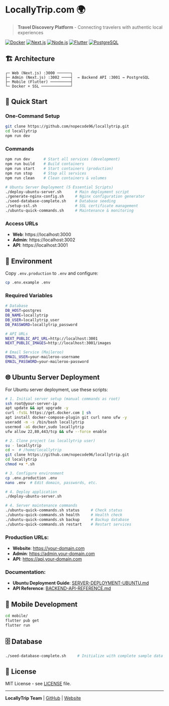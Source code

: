 # LocallyTrip.com 🌍

> **Travel Discovery Platform** - Connecting travelers with authentic local experiences

[![Docker](https://img.shields.io/badge/Docker-Ready-blue)](https://www.docker.com/)
[![Next.js](https://img.shields.io/badge/Next.js-14-black)](https://nextjs.org/)
[![Node.js](https://img.shields.io/badge/Node.js-18+-green)](https://nodejs.org/)
[![Flutter](https://img.shields.io/badge/Flutter-3.0+-blue)](https://flutter.dev/)
[![PostgreSQL](https://img.shields.io/badge/PostgreSQL-15-blue)](https://postgresql.org/)

## 🏗️ Architecture

```
┌─ Web (Next.js) :3000 ──────┐
├─ Admin (Next.js) :3002 ────┤  → Backend API :3001 → PostgreSQL
├─ Mobile (Flutter) ─────────┤
└─ Docker + SSL ─────────────┘
```

## 🚀 Quick Start

### One-Command Setup
```bash
git clone https://github.com/nopecode96/locallytrip.git
cd locallytrip
npm run dev
```

### Commands
```bash
npm run dev      # Start all services (development)
npm run build    # Build containers  
npm run start    # Start containers (production)
npm run stop     # Stop all services
npm run clean    # Clean containers & volumes

# Ubuntu Server Deployment (5 Essential Scripts)
./deploy-ubuntu-server.sh      # Main deployment script
./generate-nginx-config.sh     # Nginx configuration generator
./seed-database-complete.sh    # Database seeding
./setup-ssl.sh                 # SSL certificate management
./ubuntu-quick-commands.sh     # Maintenance & monitoring
```

### Access URLs
- **Web**: https://localhost:3000
- **Admin**: https://localhost:3002
- **API**: https://localhost:3001

## 🔧 Environment

Copy `.env.production` to `.env` and configure:
```bash
cp .env.example .env
```

### Required Variables
```bash
# Database
DB_HOST=postgres
DB_NAME=locallytrip
DB_USER=locallytrip_user
DB_PASSWORD=locallytrip_password

# API URLs
NEXT_PUBLIC_API_URL=http://localhost:3001
NEXT_PUBLIC_IMAGES=http://localhost:3001/images

# Email Service (Maileroo)
EMAIL_USER=your-maileroo-username
EMAIL_PASSWORD=your-maileroo-password
```

## 🌐 Ubuntu Server Deployment

For Ubuntu server deployment, use these scripts:

```bash
# 1. Initial server setup (manual commands as root)
ssh root@your-server-ip
apt update && apt upgrade -y
curl -fsSL https://get.docker.com | sh
apt install docker-compose-plugin git curl nano ufw -y
useradd -m -s /bin/bash locallytrip
usermod -aG docker,sudo locallytrip
ufw allow 22,80,443/tcp && ufw --force enable

# 2. Clone project (as locallytrip user)
su - locallytrip
cd ~  # /home/locallytrip
git clone https://github.com/nopecode96/locallytrip.git
cd locallytrip
chmod +x *.sh

# 3. Configure environment
cp .env.production .env
nano .env  # Edit domain, passwords, etc.

# 4. Deploy application
./deploy-ubuntu-server.sh

# 4. Server maintenance commands
./ubuntu-quick-commands.sh status     # Check status
./ubuntu-quick-commands.sh health     # Health check
./ubuntu-quick-commands.sh backup     # Backup database
./ubuntu-quick-commands.sh restart    # Restart services
```

### Production URLs:
- **Website**: https://your-domain.com
- **Admin**: https://admin.your-domain.com  
- **API**: https://api.your-domain.com

### Documentation:
- **Ubuntu Deployment Guide**: [SERVER-DEPLOYMENT-UBUNTU.md](SERVER-DEPLOYMENT-UBUNTU.md)
- **API Reference**: [BACKEND-API-REFERENCE.md](BACKEND-API-REFERENCE.md)

## 📱 Mobile Development
```bash
cd mobile/
flutter pub get
flutter run
```

## 🗄️ Database
```bash
./seed-database-complete.sh     # Initialize with complete sample data
```

## 📝 License

MIT License - see [LICENSE](LICENSE) file.

---

**LocallyTrip Team** | [GitHub](https://github.com/nopecode96/locallytrip) | [Website](https://locallytrip.com)
